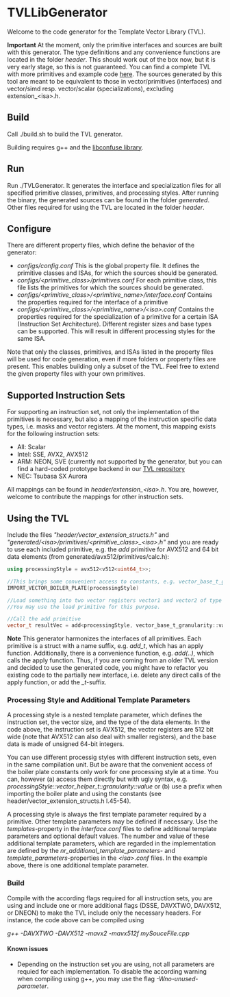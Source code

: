 # TVLLibGenerator
Welcome to the code generator for the Template Vector Library (TVL).

**Important** At the moment, only the primitive interfaces and sources are built with this generator. The type definitions and any convenience functions are located in the folder *header*. This should work out of the box now, but it is very early stage, so this is not guaranteed. You can find a complete TVL with more primitives and example code [here](https://github.com/MorphStore/TVLLib). The sources generated by this tool are meant to be equivalent to those in vector/primitives (interfaces) and vector/simd resp. vector/scalar (specializations), excluding extension_\<isa\>.h. 

## Build
Call ./build.sh to build the TVL generator.

Building requires g++ and the [libconfuse library](http://www.nongnu.org/confuse/).

## Run
Run ./TVLGenerator. It generates the interface and specialization files for all specified primitive classes, primitives, and processing styles.
After running the binary, the generated sources can be found in the folder *generated*. Other files required for using the TVL are located in the folder *header*.

## Configure
There are different property files, which define the behavior of the generator:

- *configs/config.conf* This is the global property file. It defines the primitive classes and ISAs, for which the sources should be generated.
- *configs/\<primitive_class\>/primitives.conf* For each primitive class, this file lists the primitives for which the sources should be generated.
- *configs/\<primitive_class\>/\<primitive_name\>/interface.conf* Contains the properties required for the interface of a primitive
- *configs/\<primitive_class\>/\<primitive_name\>/\<isa\>.conf* Contains the properties required for the specialization of a primitive for a certain ISA (Instruction Set Architecture). Different register sizes and base types can be supported. This will result in different processing styles for the same ISA. 
  
Note that only the classes, primitives, and ISAs listed in the property files will be used for code generation, even if more folders or property files are present. This enables building only a subset of the TVL.
Feel free to extend the given property files with your own primitives.

## Supported Instruction Sets
For supporting an instruction set, not only the implementation of the primitives is necessary, but also a mapping of the instruction specific data types, i.e. masks and vector registers. At the moment, this mapping exists for the following instruction sets:
- All: Scalar
- Intel: SSE, AVX2, AVX512
- ARM: NEON, SVE (currently not supported by the generator, but you can find a hard-coded prototype backend in our [TVL repository](https://github.com/MorphStore/TVLLib/tree/simd-arm_sve/vector/simd/sve)
- NEC: Tsubasa SX Aurora

All mappings can be found in *header/extension_\<isa\>.h*.
You are, however, welcome to contribute the mappings for other instruction sets.

## Using the TVL
Include the files *"header/vector_extension_structs.h"* and *"generated/\<isa\>/primitives/\<primitive_class\>_\<isa\>.h"* and you are ready to use each included primitive, e.g. the *add* primitive for AVX512 and 64 bit data elements (from generated/avx512/primitives/calc.h): 

```c++
using processingStyle = avx512<v512<uint64_t>>;

//This brings some convenient access to constants, e.g. vector_base_t_granularity::value 
IMPORT_VECTOR_BOILER_PLATE(processingStyle) 

//Load something into two vector registers vector1 and vector2 of type vector_t.
//You may use the load primitive for this purpose.

//Call the add primitive
vector_t resultVec = add<processingStyle, vector_base_t_granularity::value>(vector1, vector2);
```

**Note** This generator harmonizes the interfaces of all primitives. Each primitive is a struct with a name suffix, e.g. *add_t*, which has an apply function. Additionally, there is a convenience function, e.g. *add(..)*, which calls the apply function. Thus, if you are coming from an older TVL version and decided to use the generated code, you might have to refactor you existing code to the partially new interface, i.e. delete any direct calls of the apply function, or add the *_t*-suffix.

### Processing Style and Additional Template Parameters
A processing style is a nested template parameter, which defines the instruction set, the vector size, and the type of the data elements. In the code above, the instruction set is AVX512, the vector registers are 512 bit wide (note that AVX512 can also deal with smaller registers), and the base data is made of unsigned 64-bit integers.

You can use different processig styles with different instruction sets, even in the same compilation unit. But be aware that the convenient access of the boiler plate constants only work for one processing style at a time. You can, however (a) access them directly but with ugly syntax, e.g. *processingStyle::vector_helper_t::granularity::value* or (b) use a prefix when importing the boiler plate and using the constants (see header/vector_extension_structs.h l.45-54).

A processing style is always the first template parameter required by a primitive. Other template parameters may be defined if necessary. Use the *templates*-property in the *interface.conf* files to define additional template parameters and optional default values. The number and value of these additional template parameters, which are regarded in the implementation are defined by the *nr_additional_template_parameters*- and *template_parameters*-properties in the *\<isa\>.conf* files.
In the example above, there is one additional template parameter.

### Build
Compile with the according flags required for all instruction sets, you are using and include one or more additional flags (DSSE, DAVXTWO, DAVX512, or DNEON) to make the TVL include only the necessary headers.
For instance, the code above can be compiled using 

*g++ -DAVXTWO -DAVX512 -mavx2 -mavx512f mySouceFile.cpp*

#### Known issues
- Depending on the instruction set you are using, not all parameters are requied for each implementation. To disable the according warning when compiling using g++, you may use the flag *-Wno-unused-parameter*.

